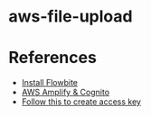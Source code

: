 # aws-file-upload

# References

- [Install Flowbite](https://flowbite.com/docs/getting-started/react/)
- [AWS Amplify & Cognito](https://docs.aws.amazon.com/prescriptive-guidance/latest/patterns/create-a-react-app-by-using-aws-amplify-and-add-authentication-with-amazon-cognito.html)
- [Follow this to create access key](https://docs.amplify.aws/gen1/javascript/tools/cli/start/set-up-cli/#configure-the-amplify-cli)
